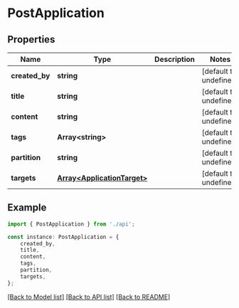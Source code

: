 # PostApplication


## Properties

Name | Type | Description | Notes
------------ | ------------- | ------------- | -------------
**created_by** | **string** |  | [default to undefined]
**title** | **string** |  | [default to undefined]
**content** | **string** |  | [default to undefined]
**tags** | **Array&lt;string&gt;** |  | [default to undefined]
**partition** | **string** |  | [default to undefined]
**targets** | [**Array&lt;ApplicationTarget&gt;**](ApplicationTarget.md) |  | [default to undefined]

## Example

```typescript
import { PostApplication } from './api';

const instance: PostApplication = {
    created_by,
    title,
    content,
    tags,
    partition,
    targets,
};
```

[[Back to Model list]](../README.md#documentation-for-models) [[Back to API list]](../README.md#documentation-for-api-endpoints) [[Back to README]](../README.md)

